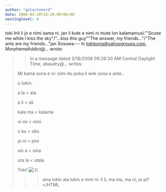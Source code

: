 ```yaml
---
author: "galactonerd"
date: 2008-03-20T18:28:00+00:00
nestinglevel: 0
---
```

toki Inli li jo e nimi sama ni. jan li kute e nimi ni mute lon kalamamusi:"'Scuse me while I kiss the sky"/"...kiss this guy""The answer, my friends..."/"The ants are my friends..."jan Sosuwa---
 In [tokipona@yahoogroups.com](mailto://tokipona@yahoogroups.com), MorphemeAddict@... wrote:

>> In a message dated 3/18/2008 09:29:30 AM Central Daylight Time,
> abaudry@... writes:

>>> 
> Mi kama sona e ni: nimi du poka li wile sona e ante..
> 
>> 
> o lukin:
> 
> a la <
> ala
> 
> a li <
> ali
> 
> kala ma <
> kalama
> 
> ni mi <
> nimi
> 
> o ko <
> oko
> 
> pi ni <
> pini
> 
> sin a <
> sina
> 
> uta la <
> utala
> 
>> 
> Toki! ![:)](images/smilies/icon_e_smile.gif "Smile")\
> 
>>> sina lukin ala lukin e nimi ni:
> li li,
> ma ma,
> ma ni,
> pi pi? </HTML
>>